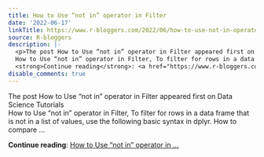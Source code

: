 ```yaml
---
title: How to Use “not in” operator in Filter
date: '2022-06-17'
linkTitle: https://www.r-bloggers.com/2022/06/how-to-use-not-in-operator-in-filter/
source: R-bloggers
description: |-
  <p>The post How to Use “not in” operator in Filter appeared first on Data Science Tutorials<br />
  How to Use “not in” operator in Filter, To filter for rows in a data frame that is not in a list of values, use the following basic syntax in dplyr. How to compare ...</p>
  <strong>Continue reading</strong>: <a href="https://www.r-bloggers.com/2022/06/how-to-use-not-in-operator-in-filter/">How to Use “not in” operator in ...
disable_comments: true
---
```

<p>The post How to Use “not in” operator in Filter appeared first on Data Science Tutorials<br />
How to Use “not in” operator in Filter, To filter for rows in a data frame that is not in a list of values, use the following basic syntax in dplyr. How to compare ...</p>
<strong>Continue reading</strong>: <a href="https://www.r-bloggers.com/2022/06/how-to-use-not-in-operator-in-filter/">How to Use “not in” operator in ...